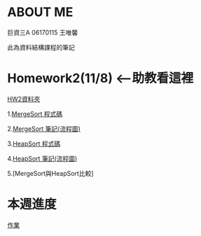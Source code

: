 # ABOUT ME
巨資三A 06170115 王唯馨

此為資料結構課程的筆記

# Homework2(11/8) <--助教看這裡

[HW2資料夾](https://github.com/wangweihsin/learning-note/tree/master/HW2)

1.[MergeSort 程式碼](https://github.com/wangweihsin/learning-note/blob/master/HW2/merge_sort_06170115.py)

2.[MergeSort 筆記(流程圖)](https://nbviewer.jupyter.org/github/wangweihsin/learning-note/blob/master/HW2/merge%20sort%E7%AD%86%E8%A8%98.ipynb)

3.[HeapSort 程式碼](https://github.com/wangweihsin/learning-note/blob/master/HW2/heap_sort_06170115.py)

4.[HeapSort 筆記(流程圖)](https://nbviewer.jupyter.org/github/wangweihsin/learning-note/blob/master/HW2/HeapSort%20%E7%AD%86%E8%A8%98.ipynb)

5.[MergeSort與HeapSort比較]

# 本週進度

[作業](https://github.com/wangweihsin/learning-note/tree/master/HW2)
